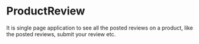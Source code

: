 ProductReview
=======

It is single page application to see all the posted reviews on a product, like the posted reviews, submit your review etc.


